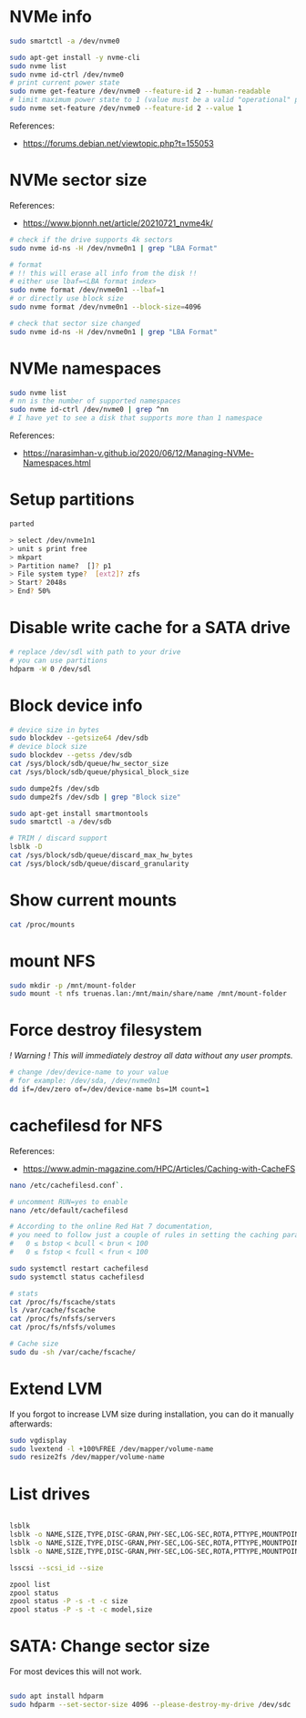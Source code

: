 
# NVMe info

```bash
sudo smartctl -a /dev/nvme0

sudo apt-get install -y nvme-cli
sudo nvme list
sudo nvme id-ctrl /dev/nvme0
# print current power state
sudo nvme get-feature /dev/nvme0 --feature-id 2 --human-readable
# limit maximum power state to 1 (value must be a valid "operational" power state)
sudo nvme set-feature /dev/nvme0 --feature-id 2 --value 1
```

References:
- https://forums.debian.net/viewtopic.php?t=155053

# NVMe sector size

References:
- https://www.bjonnh.net/article/20210721_nvme4k/

```bash
# check if the drive supports 4k sectors
sudo nvme id-ns -H /dev/nvme0n1 | grep "LBA Format"

# format
# !! this will erase all info from the disk !!
# either use lbaf=<LBA format index>
sudo nvme format /dev/nvme0n1 --lbaf=1
# or directly use block size
sudo nvme format /dev/nvme0n1 --block-size=4096

# check that sector size changed
sudo nvme id-ns -H /dev/nvme0n1 | grep "LBA Format"
```

# NVMe namespaces

```bash
sudo nvme list
# nn is the number of supported namespaces
sudo nvme id-ctrl /dev/nvme0 | grep ^nn
# I have yet to see a disk that supports more than 1 namespace
```

References:
- https://narasimhan-v.github.io/2020/06/12/Managing-NVMe-Namespaces.html

# Setup partitions

```bash
parted

> select /dev/nvme1n1
> unit s print free
> mkpart
> Partition name?  []? p1
> File system type?  [ext2]? zfs
> Start? 2048s
> End? 50%
```

# Disable write cache for a SATA drive

```bash
# replace /dev/sdl with path to your drive
# you can use partitions
hdparm -W 0 /dev/sdl
```

# Block device info

```bash
# device size in bytes
sudo blockdev --getsize64 /dev/sdb
# device block size
sudo blockdev --getss /dev/sdb
cat /sys/block/sdb/queue/hw_sector_size
cat /sys/block/sdb/queue/physical_block_size

sudo dumpe2fs /dev/sdb
sudo dumpe2fs /dev/sdb | grep "Block size"

sudo apt-get install smartmontools
sudo smartctl -a /dev/sdb

# TRIM / discard support
lsblk -D
cat /sys/block/sdb/queue/discard_max_hw_bytes
cat /sys/block/sdb/queue/discard_granularity
```

# Show current mounts

```bash
cat /proc/mounts
```

# mount NFS

```bash
sudo mkdir -p /mnt/mount-folder
sudo mount -t nfs truenas.lan:/mnt/main/share/name /mnt/mount-folder
```

# Force destroy filesystem

_! Warning ! This will immediately destroy all data without any user prompts._

```bash
# change /dev/device-name to your value
# for example: /dev/sda, /dev/nvme0n1
dd if=/dev/zero of=/dev/device-name bs=1M count=1
```

# cachefilesd for NFS

References:
- https://www.admin-magazine.com/HPC/Articles/Caching-with-CacheFS

```bash
nano /etc/cachefilesd.conf`.

# uncomment RUN=yes to enable
nano /etc/default/cachefilesd

# According to the online Red Hat 7 documentation,
# you need to follow just a couple of rules in setting the caching parameters:
#   0 ≤ bstop < bcull < brun < 100
#   0 ≤ fstop < fcull < frun < 100

sudo systemctl restart cachefilesd
sudo systemctl status cachefilesd

# stats
cat /proc/fs/fscache/stats
ls /var/cache/fscache
cat /proc/fs/nfsfs/servers
cat /proc/fs/nfsfs/volumes

# Cache size
sudo du -sh /var/cache/fscache/
```

# Extend LVM

If you forgot to increase LVM size during installation,
you can do it manually afterwards:

```bash
sudo vgdisplay
sudo lvextend -l +100%FREE /dev/mapper/volume-name
sudo resize2fs /dev/mapper/volume-name
```

# List drives

```bash

lsblk
lsblk -o NAME,SIZE,TYPE,DISC-GRAN,PHY-SEC,LOG-SEC,ROTA,PTTYPE,MOUNTPOINTS
lsblk -o NAME,SIZE,TYPE,DISC-GRAN,PHY-SEC,LOG-SEC,ROTA,PTTYPE,MOUNTPOINTS,PATH
lsblk -o NAME,SIZE,TYPE,DISC-GRAN,PHY-SEC,LOG-SEC,ROTA,PTTYPE,MOUNTPOINTS,PARTUUID,PTUUID,UUID

lsscsi --scsi_id --size

zpool list
zpool status
zpool status -P -s -t -c size
zpool status -P -s -t -c model,size

```

# SATA: Change sector size

For most devices this will not work.

```bash

sudo apt install hdparm
sudo hdparm --set-sector-size 4096 --please-destroy-my-drive /dev/sdc

```
